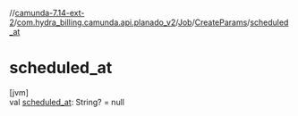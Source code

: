 //[camunda-7.14-ext-2](../../../../index.md)/[com.hydra_billing.camunda.api.planado_v2](../../index.md)/[Job](../index.md)/[CreateParams](index.md)/[scheduled_at](scheduled_at.md)

# scheduled_at

[jvm]\
val [scheduled_at](scheduled_at.md): String? = null
